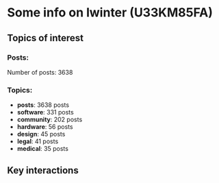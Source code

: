 # Some info on lwinter (U33KM85FA)


## Topics of interest

### Posts: 

Number of posts: 3638

### Topics:

* __posts__: 3638 posts
* __software__: 331 posts
* __community__: 202 posts
* __hardware__: 56 posts
* __design__: 45 posts
* __legal__: 41 posts
* __medical__: 35 posts

## Key interactions 

